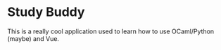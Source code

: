 # Study Buddy
This is a really cool application used to learn how to use OCaml/Python (maybe) and Vue. 
